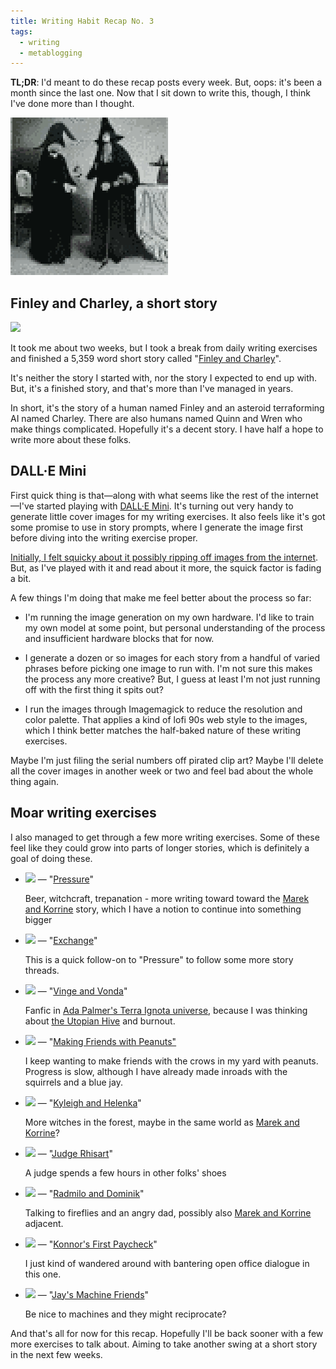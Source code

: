 ```yaml
---
title: Writing Habit Recap No. 3
tags:
  - writing
  - metablogging
---
```


**TL;DR**:  I'd meant to do these recap posts every week. But, oops: it's been a month since the last one. Now that I sit down to write this, though, I think I've done more than I thought.

<!--more-->

![Maybe a pair of witches? Who knows.](cover.png)

## Finley and Charley, a short story

[<img src="https://blog.lmorchard.com/2022/06/07/finley-and-charley/cover.png" width="150" />](https://blog.lmorchard.com/2022/06/07/finley-and-charley/)

It took me about two weeks, but I took a break from daily writing exercises and finished a 5,359 word short story called "[Finley and Charley](https://blog.lmorchard.com/2022/06/07/finley-and-charley/)".

It's neither the story I started with, nor the story I expected to end up with. But, it's a finished story, and that's more than I've managed in years.

In short, it's the story of a human named Finley and an asteroid terraforming AI named Charley. There are also humans named Quinn and Wren who make things complicated. Hopefully it's a decent story. I have half a hope to write more about these folks.

## DALL·E Mini

First quick thing is that—along with what seems like the rest of the internet—I've started playing with [DALL·E Mini](https://github.com/borisdayma/dalle-mini). It's turning out very handy to generate little cover images for my writing exercises. It also feels like it's got some promise to use in story prompts, where I generate the image first before diving into the writing exercise proper.

[Initially, I felt squicky about it possibly ripping off images from the internet](https://twitter.com/lmorchard/status/1534952790698577920). But, as I've played with it and read about it more, the squick factor is fading a bit. 

A few things I'm doing that make me feel better about the process so far:

- I'm running the image generation on my own hardware. I'd like to train my own model at some point, but personal understanding of the process and insufficient hardware blocks that for now.

- I generate a dozen or so images for each story from a handful of varied phrases before picking one image to run with. I'm not sure this makes the process any more creative? But, I guess at least I'm not just running off with the first thing it spits out?

- I run the images through Imagemagick to reduce the resolution and color palette. That applies a kind of lofi 90s web style to the images, which I think better matches the half-baked nature of these writing exercises.

Maybe I'm just filing the serial numbers off pirated clip art? Maybe I'll delete all the cover images in another week or two and feel bad about the whole thing again.

## Moar writing exercises

I also managed to get through a few more writing exercises. Some of these feel like they could grow into parts of longer stories, which is definitely a goal of doing these.

- <img src="https://blog.lmorchard.com/2022/05/16/pressure/cover.png" width="25" /> — "[Pressure](https://blog.lmorchard.com/2022/05/16/pressure/)"
  
  Beer, witchcraft, trepanation - more writing toward toward the [Marek and Korrine](https://blog.lmorchard.com/tag/marekandkorrine/) story, which I have a notion to continue into something bigger

- <img src="https://blog.lmorchard.com/2022/05/17/exchange/cover.png" width="25" /> — "[Exchange](https://blog.lmorchard.com/2022/05/17/exchange/)"
  
  This is a quick follow-on to "Pressure" to follow some more story threads.

- <img src="https://blog.lmorchard.com/2022/05/18/vinge-and-vonda/cover.png" width="25" /> — "[Vinge and Vonda](https://blog.lmorchard.com/2022/05/18/vinge-and-vonda/)"

  Fanfic in [Ada Palmer's Terra Ignota universe](https://adapalmer.com/series/terra-ignota/), because I was thinking about [the Utopian Hive](https://terra-ignota.fandom.com/wiki/Utopia) and burnout.

- <img src="https://blog.lmorchard.com/2022/05/19/making-friends-with-peanuts/cover.png" width="25" /> — "[Making Friends with Peanuts"](https://blog.lmorchard.com/2022/05/19/making-friends-with-peanuts/)
  
  I keep wanting to make friends with the crows in my yard with peanuts. Progress is slow, although I have already made inroads with the squirrels and a blue jay.

- <img src="https://blog.lmorchard.com/2022/06/07/kyleigh-and-helenka/cover.png" width="25" /> — "[Kyleigh and Helenka](https://blog.lmorchard.com/2022/06/07/kyleigh-and-helenka/)"

  More witches in the forest, maybe in the same world as [Marek and Korrine](https://blog.lmorchard.com/tag/marekandkorrine/)? 

- <img src="https://blog.lmorchard.com/2022/06/08/judge-rhisart/cover.png" width="25" /> — "[Judge Rhisart](https://blog.lmorchard.com/2022/06/08/judge-rhisart/)"

  A judge spends a few hours in other folks' shoes

- <img src="https://blog.lmorchard.com/2022/06/09/radmilo-and-dominik/cover.png" width="25" /> — "[Radmilo and Dominik](https://blog.lmorchard.com/2022/06/09/radmilo-and-dominik/)"

  Talking to fireflies and an angry dad, possibly also [Marek and Korrine](https://blog.lmorchard.com/tag/marekandkorrine/) adjacent.

- <img src="https://blog.lmorchard.com/2022/06/10/konnors-first-paycheck/cover.png" width="25" /> — "[Konnor's First Paycheck](https://blog.lmorchard.com/2022/06/10/konnors-first-paycheck/)"

  I just kind of wandered around with bantering open office dialogue in this one.

- <img src="https://blog.lmorchard.com/2022/06/12/jays-machine-friends/cover.png" width="25" /> — "[Jay's Machine Friends](https://blog.lmorchard.com/2022/06/12/jays-machine-friends/)"

  Be nice to machines and they might reciprocate?

And that's all for now for this recap. Hopefully I'll be back sooner with a few more exercises to talk about. Aiming to take another swing at a short story in the next few weeks.